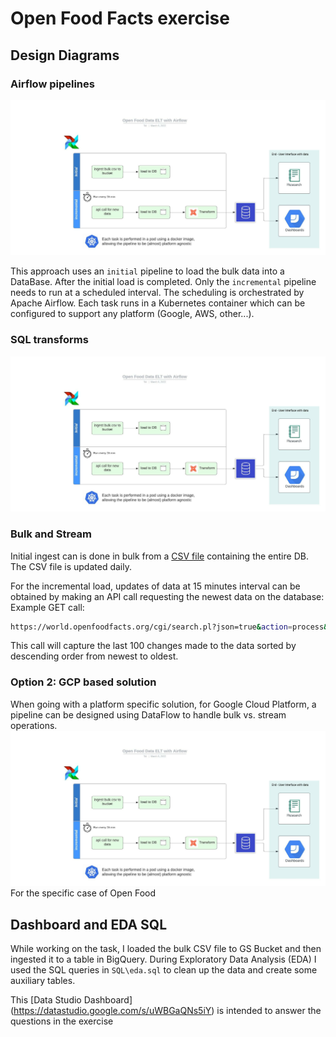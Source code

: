 # Open Food Facts exercise

## Design Diagrams

### Airflow pipelines
![Airflow Pipelines](https://github.com/talgalfsky/open_food_facts/blob/master/images/open_food_data_elt_with_airflow.jpeg?raw=true)

This approach uses an `initial` pipeline to load the bulk data into a DataBase. After the initial load is completed. Only the `incremental` pipeline needs to run at a scheduled interval. The scheduling is orchestrated by Apache Airflow. Each task runs in a Kubernetes container which can be configured to support any platform (Google, AWS, other...).

### SQL transforms
![SQL Transforms](https://github.com/talgalfsky/open_food_facts/blob/master/images/open_food_data_elt_with_airflow.jpeg?raw=true)

### Bulk and Stream
Initial ingest can is done in bulk from a [CSV file](https://static.openfoodfacts.org/data/en.openfoodfacts.org.products.csv) containing the entire DB. The CSV file is updated daily.

For the incremental load, updates of data at 15 minutes interval can be obtained by making an API call requesting the newest data on the database:
Example GET call:

``` bash
https://world.openfoodfacts.org/cgi/search.pl?json=true&action=process&sort_by=last_modified_t&page_size=100
```

This call will capture the last 100 changes made to the data sorted by descending order from newest to oldest.


### Option 2: GCP based solution
When going with a platform specific solution, for Google Cloud Platform, a pipeline can be designed using DataFlow to handle bulk vs. stream operations.
![GCP Pipeline](https://github.com/talgalfsky/open_food_facts/blob/master/images/open_food_data_elt_with_airflow.jpeg?raw=true)
For the specific case of Open Food 

## Dashboard and EDA SQL
While working on the task, I loaded the bulk CSV file to GS Bucket and then ingested it to a table in BigQuery.
During Exploratory Data Analysis (EDA) I used the SQL queries in `SQL\eda.sql` to clean up the data and create some auxiliary tables.

This [Data Studio Dashboard] (https://datastudio.google.com/s/uWBGaQNs5iY) is intended to answer the questions in the exercise
